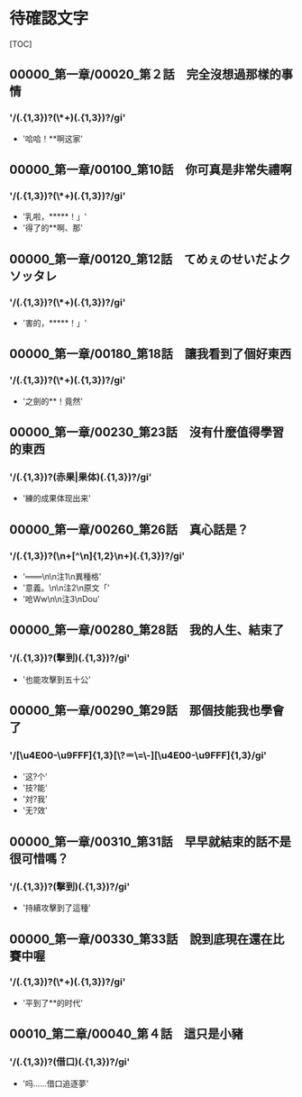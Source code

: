# 待確認文字

[TOC]

## 00000_第一章/00020_第２話　完全沒想過那樣的事情

### '/(.{1,3})?(\\*+)(.{1,3})?/gi'

- '哈哈！**啊这家'


## 00000_第一章/00100_第10話　你可真是非常失禮啊

### '/(.{1,3})?(\\*+)(.{1,3})?/gi'

- '乳啦，*****！」'
- '得了的**啊、那'


## 00000_第一章/00120_第12話　てめぇのせいだよクソッタレ

### '/(.{1,3})?(\\*+)(.{1,3})?/gi'

- '害的，*****！」'


## 00000_第一章/00180_第18話　讓我看到了個好東西

### '/(.{1,3})?(\\*+)(.{1,3})?/gi'

- '之劍的**！竟然'


## 00000_第一章/00230_第23話　沒有什麼值得學習的東西

### '/(.{1,3})?(赤果|果体)(.{1,3})?/gi'

- '練的成果体现出来'


## 00000_第一章/00260_第26話　真心話是？

### '/(.{1,3})?(\n+[^\n]{1,2}\n+)(.{1,3})?/gi'

- '═══\n\n注1\n異種格'
- '意義。\n\n注2\n原文「'
- '呛Ww\n\n注3\nDou'


## 00000_第一章/00280_第28話　我的人生、結束了

### '/(.{1,3})?(擊到)(.{1,3})?/gi'

- '也能攻擊到五十公'


## 00000_第一章/00290_第29話　那個技能我也學會了

### '/[\\u4E00-\\u9FFF]{1,3}[\\?＝\\=\\-][\\u4E00-\\u9FFF]{1,3}/gi'

- '这?个'
- '技?能'
- '対?我'
- '无?效'


## 00000_第一章/00310_第31話　早早就結束的話不是很可惜嗎？

### '/(.{1,3})?(擊到)(.{1,3})?/gi'

- '持續攻擊到了這種'


## 00000_第一章/00330_第33話　說到底現在還在比賽中喔

### '/(.{1,3})?(\\*+)(.{1,3})?/gi'

- '平到了**的时代'


## 00010_第二章/00040_第４話　這只是小豬

### '/(.{1,3})?(借口)(.{1,3})?/gi'

- '吗……借口追逐夢'
